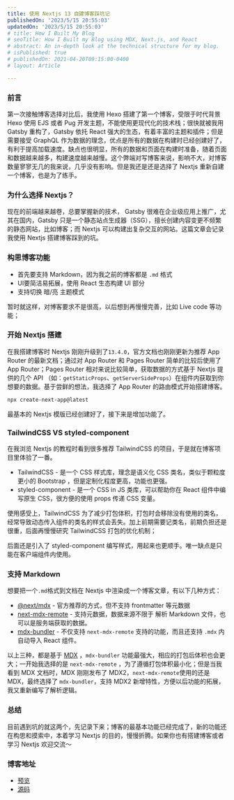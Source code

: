 ```yaml
---
title: 使用 Nextjs 13 自建博客踩坑记
publishedOn: '2023/5/15 20:55:03'
updatedOn: '2023/5/15 20:55:03'
# title: How I Built My Blog
# seoTitle: How I Built my Blog using MDX, Next.js, and React
# abstract: An in-depth look at the technical structure for my blog.
# isPublished: true
# publishedOn: 2021-04-20T09:15:00-0400
# layout: Article

---
```



### 前言

第一次接触博客选择对比后，我使用 Hexo 搭建了第一个博客，受限于时代背景 Hexo 使用 EJS 或者 Pug 开发主题，不能使用更现代化的技术栈；很快就被我用 Gatsby 重构了，Gatsby 依托 React 强大的生态，有着丰富的主题和插件；但是需要接受 GraphQL 作为数据的理念，优点是所有的数据在构建时已经创建好了，有利于提高加载速度。缺点也很明显，所有的数据和页面在构建时准备，随着页面和数据越来越多，构建速度越来越慢。这个弊端对写博客来说，影响不大，对博客数量寥寥无几的我来说，几乎没有影响。但是我还是还是选择了 Nextjs 重新自建一个博客，也是为了练手。

### 为什么选择 Nextjs？

现在的前端越来越卷，总要掌握新的技术， Gatsby 很难在企业级应用上推广，尤其在国内，Gatsby 只是一个静态站点生成器（SSG），擅长创建内容变更不频繁的静态网站，比如博客；而 Nextjs 可以构建出复杂交互的网站。这篇文章会记录我使用 Nextjs 搭建博客踩到的坑。

### 构思博客功能

- 首先要支持 Markdown，因为我之前的博客都是 `.md` 格式
- UI要简洁易拓展，使用 React 生态构建 UI 部分
- 支持切换 暗/亮 主题模式

暂时就这样，对博客要求不是很高，以后想到再慢慢完善，比如 Live code 等功能；

### 开始 Nextjs 搭建

在我搭建博客时 Nextjs 刚刚升级到了`13.4.0`，官方文档也刚刚更新为推荐 App Router 的最新文档；通过对 App Router 和 Pages Router 简单的比较后使用了 App Router；Pages Router 相对来说比较简单，获取数据的方式基于 Nextjs 提供的几个 API （如：`getStaticProps`、`getServerSideProps`）在组件内获取到你想要的数据。基于尝鲜的想法，我选择了 App Router 的路由模式开始搭建博客。

```bash
npx create-next-app@latest
```

最基本的 Nextjs 模版已经创建好了，接下来是增加功能了。

### TailwindCSS VS styled-component

在我浏览 Nextjs 的教程时看到很多推荐 TailwindCSS 的项目，于是就在博客项目里体验了一番。

- TailwindCSS - 是一个 CSS  样式库，理念是语义化 CSS 类名，类似于颗粒度更小的 Bootstrap ，但是定制化程度更高，功能也更强。
- styled-component - 是一个 CSS in JS 类库，可以帮助你在 React 组件中编写原生 CSS，很方便的使用 props 传递 CSS 变量。

使用感受上，TailwindCSS 为了减少打包体积，打包时会移除没有使用的类名，经常导致动态传入组件的类名的样式会丢失。加上前期需要记类名，前期负担还是很重，后面再慢慢研究 TailwindCSS 打包的优化机制；

后面还是引入了 styled-component 编写样式，用起来也更顺手。唯一缺点是只能在客户端组件内使用。

### 支持 Markdown

想要把一个`.md`格式到文档在 Nextjs 中渲染成一个博客文章，有以下几种方式：

- [@next/mdx](https://www.npmjs.com/package/@next/mdx) - 官方推荐的方式，但不支持 frontmatter 等元数据
- [next-mdx-remote](https://github.com/hashicorp/next-mdx-remote) - 支持元数据，数据来源不限于 解析 Markdown 文件，也可以是服务端获取的数据。
- [mdx-bundler](https://github.com/kentcdodds/mdx-bundler) - 不仅支持 `next-mdx-remote` 支持的功能，而且还支持 `.mdx` 内自动导入 React 组件。

以上三种，都是基于 [MDX](https://mdxjs.com/) ，`mdx-bundler` 功能最强大，相应的打包后体积也会更大；一开始我选择的是 `next-mdx-remote` ，为了遵循打包体积最小化；但是当我看到 MDX 文档时，MDX 刚刚发布了 MDX2，`next-mdx-remote`使用的还是 MDX，最终选择了 `mdx-bundler`，支持 MDX2 新增特性，方便以后功能的拓展，我又重新编写了解析逻辑。

### 总结

目前遇到坑的就这两个，先记录下来；博客的最基本功能已经完成了，新的功能还在构思和摸索中，本着学习 Nextjs 的目的，慢慢折腾。如果你也有搭建博客或者学习 Nextjs 欢迎交流～

### 博客地址

- [预览](https://next-blog-template-omega.vercel.app/)
- [源码](https://github.com/gaoxiu333/next-blog-template)























